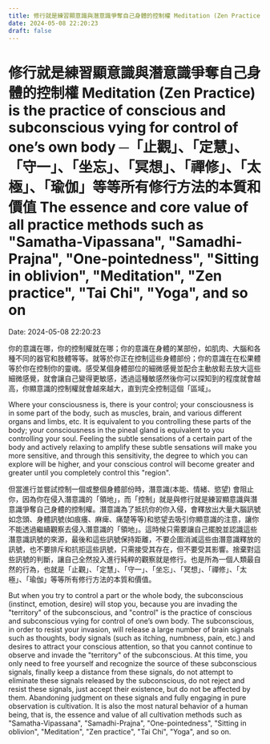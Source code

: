 ```yaml
---
title: 修行就是練習顯意識與潛意識爭奪自己身體的控制權 Meditation (Zen Practice) is the practice of conscious and subconscious vying for control of one’s own body ─「止觀」、「定慧」、「守一」、「坐忘」、「冥想」、「禪修」、「太極」、「瑜伽」等等所有修行方法的本質和價值 The essence and core value of all practice methods such as "Samatha-Vipassana", "Samadhi-Prajna", "One-pointedness", "Sitting in oblivion", "Meditation", "Zen practice", "Tai Chi", "Yoga", and so on 
date: 2024-05-08 22:20:23 
draft: false
---
```

# 修行就是練習顯意識與潛意識爭奪自己身體的控制權 Meditation (Zen Practice) is the practice of conscious and subconscious vying for control of one’s own body ─「止觀」、「定慧」、「守一」、「坐忘」、「冥想」、「禪修」、「太極」、「瑜伽」等等所有修行方法的本質和價值 The essence and core value of all practice methods such as "Samatha-Vipassana", "Samadhi-Prajna", "One-pointedness", "Sitting in oblivion", "Meditation", "Zen practice", "Tai Chi", "Yoga", and so on
Date: 2024-05-08 22:20:23

<!-- wp:paragraph -->
<p></p>
<!-- /wp:paragraph -->

<!-- wp:paragraph -->
<p>你的意識在哪，你的控制權就在哪；你的意識在身體的某部份，如肌肉、大腦和各種不同的器官和肢體等等。就等於你正在控制這些身體部份；你的意識在在松果體等於你在控制你的靈魂。感受某個身體部位的細微感覺並配合主動放鬆去放大這些細微感覺，就會讓自己變得更敏感，透過這種敏感然後你可以探知到的程度就會越高，你顯意識的控制權就會越來越大，直到完全控制這個「區域」。</p>
<!-- /wp:paragraph -->

<!-- wp:paragraph -->
<p>Where your consciousness is, there is your control; your consciousness is in some part of the body, such as muscles, brain, and various different organs and limbs, etc. It is equivalent to you controlling these parts of the body; your consciousness in the pineal gland is equivalent to you controlling your soul. Feeling the subtle sensations of a certain part of the body and actively relaxing to amplify these subtle sensations will make you more sensitive, and through this sensitivity, the degree to which you can explore will be higher, and your conscious control will become greater and greater until you completely control this "region".</p>
<!-- /wp:paragraph -->

<!-- wp:paragraph -->
<p>但當進行並嘗試控制一個或整個身體部份時，潛意識(本能、情緒、慾望) 會阻止你，因為你在侵入潛意識的「領地」，而「控制」就是與修行就是練習顯意識與潛意識爭奪自己身體的控制權。潛意識為了抵抗你的你入侵，會釋放出大量大腦訊號如念頭、身體訊號(如痕癢、麻痺、痛楚等等)和慾望去吸引你顯意識的注意，讓你不能透過繼續觀察去侵入潛意識的「領地」。這時候只需要讓自己擺脫並認識這些潛意識訊號的來源，最後和這些訊號保持距離，不要企圖消滅這些由潛意識釋放的訊號，也不要排斥和抗拒這些訊號，只需接受其存在，但不要受其影響。捨棄對這些訊號的判斷，讓自己全然投入進行純粹的觀察就是修行。也是所為一個人類最自然的行為，也就是「止觀」、「定慧」、「守一」、「坐忘」、「冥想」、「禪修」、「太極」、「瑜伽」等等所有修行方法的本質和價值。</p>
<!-- /wp:paragraph -->

<!-- wp:paragraph -->
<p>But when you try to control a part or the whole body, the subconscious (instinct, emotion, desire) will stop you, because you are invading the "territory" of the subconscious, and "control" is the practice of conscious and subconscious vying for control of one’s own body. The subconscious, in order to resist your invasion, will release a large number of brain signals such as thoughts, body signals (such as itching, numbness, pain, etc.) and desires to attract your conscious attention, so that you cannot continue to observe and invade the "territory" of the subconscious. At this time, you only need to free yourself and recognize the source of these subconscious signals, finally keep a distance from these signals, do not attempt to eliminate these signals released by the subconscious, do not reject and resist these signals, just accept their existence, but do not be affected by them. Abandoning judgment on these signals and fully engaging in pure observation is cultivation. It is also the most natural behavior of a human being, that is, the essence and value of all cultivation methods such as "Samatha-Vipassana", "Samadhi-Prajna", "One-pointedness", "Sitting in oblivion", "Meditation", "Zen practice", "Tai Chi", "Yoga", and so on.</p>
<!-- /wp:paragraph -->
